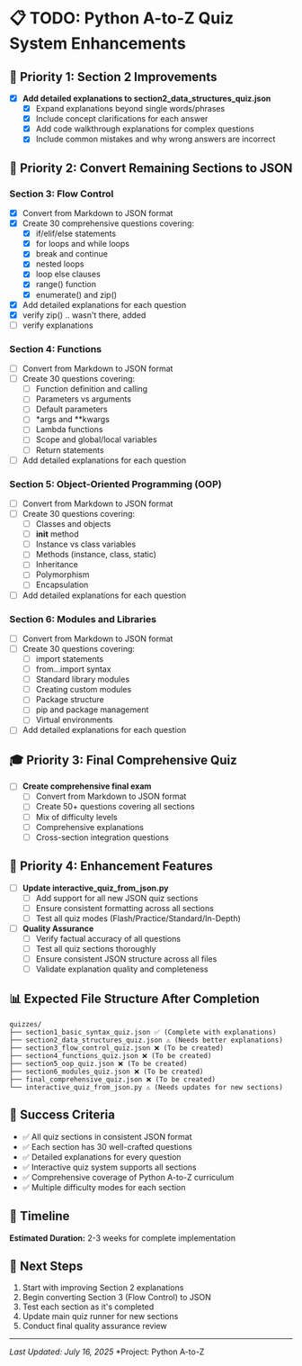 # 📋 TODO: Python A-to-Z Quiz System Enhancements

## 🎯 **Priority 1: Section 2 Improvements**
- [x] **Add detailed explanations to section2_data_structures_quiz.json**
  - [x] Expand explanations beyond single words/phrases
  - [x] Include concept clarifications for each answer
  - [x] Add code walkthrough explanations for complex questions
  - [x] Include common mistakes and why wrong answers are incorrect

## 🔄 **Priority 2: Convert Remaining Sections to JSON**

### **Section 3: Flow Control**
- [x] Convert from Markdown to JSON format
- [x] Create 30 comprehensive questions covering:
  - [x] if/elif/else statements
  - [x] for loops and while loops
  - [x] break and continue
  - [x] nested loops
  - [x] loop else clauses
  - [x] range() function
  - [x] enumerate() and zip()
- [x] Add detailed explanations for each question
- [x] verify zip() .. wasn't there, added
- [ ] verify explanations

### **Section 4: Functions**
- [ ] Convert from Markdown to JSON format
- [ ] Create 30 questions covering:
  - [ ] Function definition and calling
  - [ ] Parameters vs arguments
  - [ ] Default parameters
  - [ ] *args and **kwargs
  - [ ] Lambda functions
  - [ ] Scope and global/local variables
  - [ ] Return statements
- [ ] Add detailed explanations for each question

### **Section 5: Object-Oriented Programming (OOP)**
- [ ] Convert from Markdown to JSON format
- [ ] Create 30 questions covering:
  - [ ] Classes and objects
  - [ ] __init__ method
  - [ ] Instance vs class variables
  - [ ] Methods (instance, class, static)
  - [ ] Inheritance
  - [ ] Polymorphism
  - [ ] Encapsulation
- [ ] Add detailed explanations for each question

### **Section 6: Modules and Libraries**
- [ ] Convert from Markdown to JSON format
- [ ] Create 30 questions covering:
  - [ ] import statements
  - [ ] from...import syntax
  - [ ] Standard library modules
  - [ ] Creating custom modules
  - [ ] Package structure
  - [ ] pip and package management
  - [ ] Virtual environments
- [ ] Add detailed explanations for each question

## 🎓 **Priority 3: Final Comprehensive Quiz**
- [ ] **Create comprehensive final exam**
  - [ ] Convert from Markdown to JSON format
  - [ ] Create 50+ questions covering all sections
  - [ ] Mix of difficulty levels
  - [ ] Comprehensive explanations
  - [ ] Cross-section integration questions

## 🔧 **Priority 4: Enhancement Features**
- [ ] **Update interactive_quiz_from_json.py**
  - [ ] Add support for all new JSON quiz sections
  - [ ] Ensure consistent formatting across all sections
  - [ ] Test all quiz modes (Flash/Practice/Standard/In-Depth)

- [ ] **Quality Assurance**
  - [ ] Verify factual accuracy of all questions
  - [ ] Test all quiz sections thoroughly
  - [ ] Ensure consistent JSON structure across all files
  - [ ] Validate explanation quality and completeness

## 📊 **Expected File Structure After Completion**
```
quizzes/
├── section1_basic_syntax_quiz.json ✅ (Complete with explanations)
├── section2_data_structures_quiz.json ⚠️ (Needs better explanations)
├── section3_flow_control_quiz.json ❌ (To be created)
├── section4_functions_quiz.json ❌ (To be created)
├── section5_oop_quiz.json ❌ (To be created)
├── section6_modules_quiz.json ❌ (To be created)
├── final_comprehensive_quiz.json ❌ (To be created)
└── interactive_quiz_from_json.py ⚠️ (Needs updates for new sections)
```

## 🎯 **Success Criteria**
- ✅ All quiz sections in consistent JSON format
- ✅ Each section has 30 well-crafted questions
- ✅ Detailed explanations for every question
- ✅ Interactive quiz system supports all sections
- ✅ Comprehensive coverage of Python A-to-Z curriculum
- ✅ Multiple difficulty modes for each section

## 📅 **Timeline**
**Estimated Duration:** 2-3 weeks for complete implementation

## 🚀 **Next Steps**
1. Start with improving Section 2 explanations
2. Begin converting Section 3 (Flow Control) to JSON
3. Test each section as it's completed
4. Update main quiz runner for new sections
5. Conduct final quality assurance review

---
*Last Updated: July 16, 2025*
*Project: Python A-to-Z